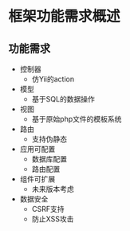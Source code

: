 # 框架功能需求概述

## 功能需求

- 控制器
  - 仿Yii的action
- 模型
  - 基于SQL的数据操作
- 视图
  - 基于原始php文件的模板系统
- 路由
  - 支持伪静态
- 应用可配置
  - 数据库配置
  - 路由配置
- 组件可扩展
  - 未来版本考虑
- 数据安全
  - CSRF支持
  - 防止XSS攻击
